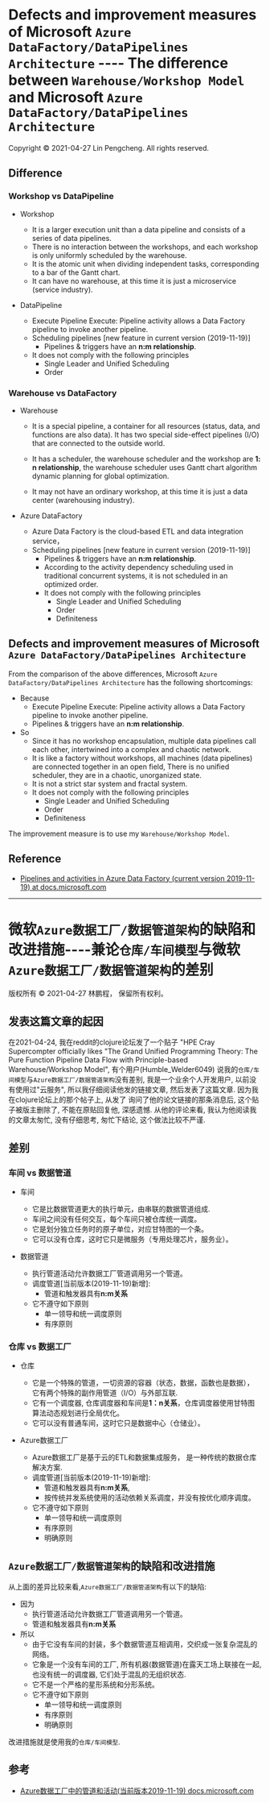 # Defects and improvement measures of Microsoft `Azure DataFactory/DataPipelines Architecture` ---- The difference between `Warehouse/Workshop Model` and Microsoft `Azure DataFactory/DataPipelines Architecture`

Copyright © 2021-04-27 Lin Pengcheng. All rights reserved.

## Difference

### Workshop vs DataPipeline

- Workshop

  - It is a larger execution unit than a data pipeline 
    and consists of a series of data pipelines.
  - There is no interaction between the workshops, 
    and each workshop is only uniformly scheduled by the warehouse.
  - It is the atomic unit when dividing independent tasks, 
    corresponding to a bar of the Gantt chart.
  - It can have no warehouse, at this time it is just a microservice 
    (service industry).

- DataPipeline

  - Execute Pipeline	Execute: Pipeline activity allows 
    a Data Factory pipeline to invoke another pipeline.
  - Scheduling pipelines  [new feature in current version (2019-11-19)]
    - Pipelines & triggers have an **n:m relationship**.
  - It does not comply with the following principles
    - Single Leader and Unified Scheduling
    - Order

### Warehouse vs DataFactory

- Warehouse

  - It is a special pipeline, a container for all resources 
    (status, data, and functions are also data). 
    It has two special side-effect pipelines (I/O) 
    that are connected to the outside world.
  
  - It has a scheduler, the warehouse scheduler and 
    the workshop are **1: n relationship**, 
    the warehouse scheduler uses Gantt chart algorithm 
    dynamic planning for global optimization.
    
  - It may not have an ordinary workshop, 
    at this time it is just a data center 
    (warehousing industry).
  
- Azure DataFactory

  - Azure Data Factory is the cloud-based ETL and data integration service，
  - Scheduling pipelines  [new feature in current version (2019-11-19)]
    - Pipelines & triggers have an **n:m relationship**.
    - According to the activity dependency scheduling 
      used in traditional concurrent systems, 
      it is not scheduled in an optimized order.
    - It does not comply with the following principles
      - Single Leader and Unified Scheduling
      - Order
      - Definiteness

## Defects and improvement measures of Microsoft `Azure DataFactory/DataPipelines Architecture`

From the comparison of the above differences, 
Microsoft `Azure DataFactory/DataPipelines Architecture` 
has the following shortcomings:

- Because
  - Execute Pipeline Execute: Pipeline activity allows 
    a Data Factory pipeline to invoke another pipeline.
  - Pipelines & triggers have an **n:m relationship**.
- So
  - Since it has no workshop encapsulation,
    multiple data pipelines call each other, 
    intertwined into a complex and chaotic network.
  - It is like a factory without workshops, 
    all machines (data pipelines) are connected together 
    in an open field, There is no unified scheduler, 
    they are in a chaotic, unorganized state.
  - It is not a strict star system and fractal system.
  - It does not comply with the following principles
    - Single Leader and Unified Scheduling
    - Order
    - Definiteness
  
The improvement measure is to use my `Warehouse/Workshop Model`.

## Reference

- [Pipelines and activities in Azure Data Factory (current version 2019-11-19) at docs.microsoft.com](https://docs.microsoft.com/en-us/azure/data-factory/concepts-pipelines-activities)

----

# 微软`Azure数据工厂/数据管道架构`的缺陷和改进措施----兼论`仓库/车间模型`与微软`Azure数据工厂/数据管道架构`的差别

版权所有 © 2021-04-27 林鹏程， 保留所有权利。

## 发表这篇文章的起因

在2021-04-24, 我在reddit的clojure论坛发了一个贴子
"HPE Cray Supercompter officially likes 
"The Grand Unified Programming Theory: The Pure 
Function Pipeline Data Flow with Principle-based 
Warehouse/Workshop Model", 有个用户(Humble_Welder6049)
说我的`仓库/车间模型`与`Azure数据工厂/数据管道架构`没有差别,
我是一个业余个人开发用户, 以前没有使用过"云服务", 
所以我仔细阅读他发的链接文章, 然后发表了这篇文章.
因为我在clojure论坛上的那个帖子上, 从发了
询问了他的论文链接的那条消息后, 这个贴子被版主删除了,
不能在原贴回复他, 深感遗憾. 从他的评论来看, 
我认为他阅读我的文章太匆忙, 没有仔细思考,
匆忙下结论, 这个做法比较不严谨.

## 差别

### 车间 vs 数据管道

- 车间

  - 它是比数据管道更大的执行单元，由串联的数据管道组成.
  - 车间之间没有任何交互，每个车间只被仓库统一调度。
  - 它是划分独立任务时的原子单位，对应甘特图的一个条。 
  - 它可以没有仓库，这时它只是微服务（专用处理芯片，服务业）。

  
- 数据管道

  - 执行管道活动允许数据工厂管道调用另一个管道。
  - 调度管道[当前版本(2019-11-19)新增]: 
    - 管道和触发器具有**n:m关系**
  - 它不遵守如下原则
    - 单一领导和统一调度原则
    - 有序原则

###  仓库 vs 数据工厂

- 仓库

  - 它是一个特殊的管道，一切资源的容器（状态，数据，函数也是数据），
    它有两个特殊的副作用管道（I/O）与外部互联.
  - 它有一个调度器, 仓库调度器和车间是**1：n关系**，仓库调度器使用甘特图算法动态规划进行全局优化。
  - 它可以没有普通车间，这时它只是数据中心（仓储业）。
  
- Azure数据工厂

  - Azure数据工厂是基于云的ETL和数据集成服务，
    是一种传统的数据仓库解决方案.
  - 调度管道[当前版本(2019-11-19)新增]: 
    - 管道和触发器具有**n:m关系**, 
    - 按传统并发系统使用的活动依赖关系调度，并没有按优化顺序调度。
  - 它不遵守如下原则
    - 单一领导和统一调度原则
    - 有序原则
    - 明确原则

## `Azure数据工厂/数据管道架构`的缺陷和改进措施

从上面的差异比较来看,`Azure数据工厂/数据管道架构`有以下的缺陷:

- 因为
  - 执行管道活动允许数据工厂管道调用另一个管道。
  - 管道和触发器具有**n:m关系**
- 所以
  - 由于它没有车间的封装，多个数据管道互相调用，交织成一张复杂混乱的网络。
  - 它象是一个没有车间的工厂, 所有机器(数据管道)在露天工场上联接在一起,
    也没有统一的调度器, 它们处于混乱的无组织状态.
  - 它不是一个严格的星形系统和分形系统。
  - 它不遵守如下原则
    - 单一领导和统一调度原则
    - 有序原则
    - 明确原则
  
改进措施就是使用我的`仓库/车间模型`.

## 参考

- [Azure数据工厂中的管道和活动(当前版本2019-11-19) docs.microsoft.com](https://docs.microsoft.com/en-us/azure/data-factory/concepts-pipelines-activities)
